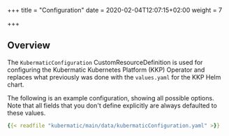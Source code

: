 +++
title = "Configuration"
date = 2020-02-04T12:07:15+02:00
weight = 7

+++

## Overview

The `KubermaticConfiguration` CustomResourceDefinition is used for configuring the Kubermatic Kubernetes Platform (KKP) Operator and
replaces what previously was done with the `values.yaml` for the KKP Helm chart.

The following is an example configuration, showing all possible options. Note that all fields that you
don't define explicitly are always defaulted to these values.

```yaml
{{< readfile "kubermatic/main/data/kubermaticConfiguration.yaml" >}}
```
